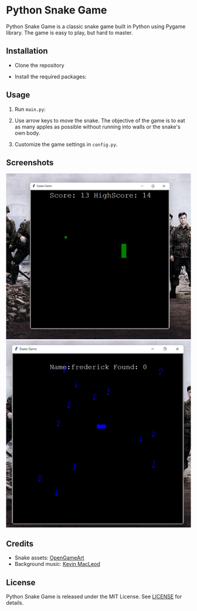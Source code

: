 # Python Snake Game

Python Snake Game is a classic snake game built in Python using Pygame library. The game is easy to play, but hard to master.

## Installation

 - Clone the repository

 - Install the required packages:

## Usage

1. Run `main.py`:

2. Use arrow keys to move the snake. The objective of the game is to eat as many apples as possible without running into walls or the snake's own body.

3. Customize the game settings in `config.py`.

## Screenshots

![Screenshot of Python Snake Game](https://github.com/aienx/python-archive/blob/main/py-snake/shot-one.png)
![Screenshot of Python Snake Game](https://github.com/aienx/python-archive/blob/main/py-snake/shot-two.png)

## Credits

- Snake assets: [OpenGameArt](https://opengameart.org/content/snake-graphics)
- Background music: [Kevin MacLeod](https://incompetech.com/music/royalty-free/index.html?isrc=USUAN1300031)

## License

Python Snake Game is released under the MIT License. See [LICENSE](/LICENSE) for details.


